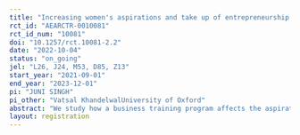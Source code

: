 ```yaml
---
title: "Increasing women's aspirations and take up of entrepreneurship using social networks"
rct_id: "AEARCTR-0010081"
rct_id_num: "10081"
doi: "10.1257/rct.10081-2.2"
date: "2022-10-04"
status: "on_going"
jel: "L26, J24, M53, D85, Z13"
start_year: "2021-09-01"
end_year: "2023-12-01"
pi: "JUNI SINGH"
pi_other: "Vatsal KhandelwalUniversity of Oxford"
abstract: "We study how a business training program affects the aspirations, goals, and entrepreneurship outcomes of women in rural Nepal and whether these outcomes can be improved by (a) training women in heterogeneous pairs from their social networks and (b) administering an additional module that focuses on the role of pooling network contacts to deal with business risk. We will first study the effect of being trained alone compared to being trained with a randomly chosen person in the network who is close/far in terms of network distance and similar/different in terms of their network centrality. Then, we will administer and study the effects of a treatment which additionally focuses on the usage of network contacts to share various risks that are a part of setting up a new business. This will allow us to disentangle risk-sharing with network peers as a potential mechanism that can boost aspirations and compare it with the effect of cooperation. The design will allow us to assess whether (a) social networks can be leveraged to improve business outcomes and (b) whether sharing network contacts to deal with risk is an important channel relative to cooperation or information sharing. "
layout: registration
---
```


